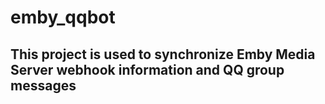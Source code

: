 # emby_qqbot

## This project is used to synchronize Emby Media Server webhook information and QQ group messages
